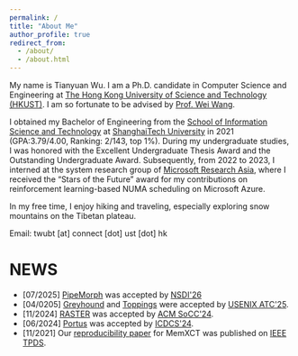 ```yaml
---
permalink: /
title: "About Me"
author_profile: true
redirect_from: 
  - /about/
  - /about.html
---
```


My name is Tianyuan Wu. I am a Ph.D. candidate in Computer Science and Engineering at [The Hong Kong University of Science and Technology (HKUST)](https://hkust.edu.hk/). I am so fortunate to be advised by [Prof. Wei Wang](https://www.cse.ust.hk/~weiwa/).


I obtained my Bachelor of Engineering from the [School of Information Science and Technology]((https://sist.shanghaitech.edu.cn/sist_en/)) at [ShanghaiTech University](https://www.shanghaitech.edu.cn/eng/) in 2021 (GPA:3.79/4.00, Ranking: 2/143, top 1%). During my undergraduate studies, I was honored with the Excellent Undergraduate Thesis Award and the Outstanding Undergraduate Award. Subsequently, from 2022 to 2023, I interned at the system research group of [Microsoft Research Asia](https://www.microsoft.com/en-us/research/lab/microsoft-research-asia/), where I received the “Stars of the Future” award for my contributions on reinforcement learning-based NUMA scheduling on Microsoft Azure. 


In my free time, I enjoy hiking and traveling, especially exploring snow mountains on the Tibetan plateau.

Email: twubt [at] connect [dot] ust [dot] hk

NEWS
======
- [07/2025] [PipeMorph](http://www.tianyuanwu.com/files/2504.19232v1.pdf) was accepted by [NSDI'26](https://www.usenix.org/conference/nsdi26/)
- [04/0205] [Greyhound](http://www.tianyuanwu.com/files/atc25-wu-tianyuan.pdf) and [Toppings](http://www.tianyuanwu.com/files/atc25-li-suyi-toppings.pdf) were accepted by [USENIX ATC'25](https://www.usenix.org/conference/atc25).
- [11/2024] [RASTER](http://www.tianyuanwu.com/files/socc24-final138.pdf) was accepted by [ACM SoCC'24](https://acmsocc.org/2024/schedule.html).
- [06/2024] [Portus](https://www.computer.org/csdl/proceedings-article/icdcs/2024/860500a059/1ZCgEAXHPCE) was accepted by [ICDCS'24](https://icdcs2024.icdcs.org/).
- [11/2021] Our [reproducibility paper](https://ieeexplore.ieee.org/abstract/document/9612082/) for MemXCT was published on [IEEE TPDS](https://ieeexplore.ieee.org/xpl/RecentIssue.jsp?punumber=71).
